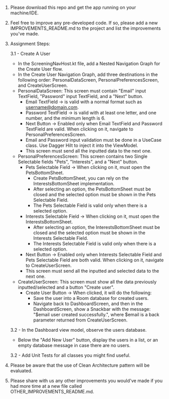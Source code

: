 1. Please download this repo and get the app running on your machine/IDE.

2. Feel free to improve any pre-developed code. If so, please add a new IMPROVEMENTS_README.md to the project and list the 
   improvements you've made.

3. Assignment Steps:

   3.1 - Create A User
   - In the ScreeningNavHost.kt file, add a Nested Navigation Graph for the Create User flow.
   - In the Create User Navigation Graph, add three destinations in the following order: PersonalDataScreen, PersonalPreferencesScreen, and CreateUserScreen.
   - PersonalDataScreen: This screen must contain "Email" input TextField, "Password" input TextField, and a "Next" button.
      - Email TextField -> is valid with a normal format such as username@domain.com.
      - Password TextField -> is valid with at least one letter, and one number, and the minimum length is 6.
      - Next Button -> Enabled only when Email TextField and Password TextField are valid. When clicking on it, navigate to PersonalPreferencesScreen.
      - Email and Password input validation must be done in a UseCase class. Use Dagger Hilt to inject it into the ViewModel.
      - This screen must send all the inputted data to the next one.
   - PersonalPreferencesScreen: This screen contains two Single Selectable fields "Pets", "Interests", and a "Next" button.
      - Pets Selectable Field -> When clicking on it, must open the PetsBottomSheet.
         - Create PetsBottomSheet, you can rely on the InterestsBottomSheet implementation.
         - After selecting an option, the PetsBottomSheet must be closed and the selected option must be shown in the Pets Selectable Field.
         - The Pets Selectable Field is valid only when there is a selected option.
      - Interests Selectable Field -> When clicking on it, must open the InterestsBottomSheet.
         - After selecting an option, the InterestsBottomSheet must be closed and the selected option must be shown in the Interests Selectable Field.
         - The Interests Selectable Field is valid only when there is a selected option.
      - Next Button -> Enabled only when Interests Selectable Field and Pets Selectable Field are both valid. When clicking on it, navigate to CreateUserScreen.
      - This screen must send all the inputted and selected data to the next one.
   - CreateUserScreen: This screen must show all the data previously inputted/selected and a button "Create user".
      - Create User Button -> When clicked, it will do the following:
        - Save the user into a Room database for created users.
        - Navigate back to DashboardScreen, and then in the DashboardScreen, show a Snackbar with the message: "$email user created successfully.", 
          where $email is a back parameter returned from CreateUserScreen.
   
   3.2 - In the Dashboard view model, observe the users database.
   - Below the "Add New User" button, display the users in a list, or an empty database message in case there are no users.
   
   3.2 - Add Unit Tests for all classes you might find useful.

4. Please be aware that the use of Clean Architecture pattern will be evaluated.

5. Please share with us any other improvements you would've made if you had more time at a new file called 
   OTHER_IMPROVEMENTS_README.md.